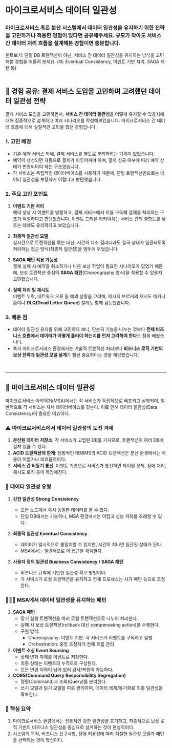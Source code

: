 # 마이크로서비스 데이터 일관성

### 마이크로서비스 혹은 분산 시스템에서 데이터 일관성을 유지하기 위한 전략을 고민하거나 적용한 경험이 있다면 공유해주세요. 규모가 작아도 서비스 간 데이터 처리 흐름을 설계해본 경험이면 충분합니다.
힌트보기: 단일 DB 트랜잭션이 아닌, 서비스 간 데이터 일관성을 유지하는 방식을 고민해본 경험을 떠올려 보세요. (예: Eventual Consistency, 이벤트 기반 처리, SAGA 패턴 등)
<br/> <br/> 

## 🎯 경험 공유: 결제 서비스 도입을 고민하며 고려했던 데이터 일관성 전략

결제 서비스 도입을 고민하면서, **서비스 간 데이터 일관성**을 어떻게 유지할 수 있을지에 대해 집중적으로 설계하고 여러 시나리오를 작성해보았습니다. 마이크로서비스 간 데이터 흐름에 대해 실질적인 고민을 했던 경험입니다.

### 1. 고민 배경
- 기존 예약 서비스 외에, 결제 서비스를 별도로 분리하려는 기획이 있었습니다.
- 예약이 생성되면 자동으로 결제가 이루어져야 하며, 결제 성공 여부에 따라 예약 상태가 변경되어야 하는 구조였습니다.
- 각 서비스는 독립적인 데이터베이스를 사용하기 때문에, 단일 트랜잭션만으로는 데이터 일관성을 보장하기 어렵다고 판단했습니다.

### 2. 주요 고민 포인트
1. **이벤트 기반 처리**  
   예약 생성 시 이벤트를 발행하고, 결제 서비스에서 이를 구독해 결제를 처리하는 구조가 적절하다고 판단했습니다. 이벤트 드리븐 아키텍처는 서비스 간의 결합도를 낮추는 데에도 유리하다고 보았습니다.

2. **최종적 일관성 모델**  
   실시간으로 트랜잭션을 묶는 대신, 시간이 다소 걸리더라도 결국 상태가 일관되도록 처리하는 접근 방식(최종적 일관성)을 염두에 두었습니다.

3. **SAGA 패턴 적용 가능성**  
   결제 실패 시 예약을 취소하거나 다른 보상 작업이 필요한 시나리오가 있었기 때문에, 보상 트랜잭션 중심의 **SAGA 패턴**(Choreography 방식)을 적용할 수 있을지 고민했습니다.

4. **실패 처리 및 재시도**  
   이벤트 누락, 네트워크 오류 등 예외 상황을 고려해, 메시지 브로커의 재시도 메커니즘이나 **DLQ(Dead Letter Queue)** 설계도 함께 검토했습니다.

### 3. 배운 점
- 데이터 일관성 유지를 위해 고민하다 보니, 단순히 기능을 나누는 것보다 **전체 비즈니스 흐름에서 데이터가 어떻게 흘러야 하는지를 먼저 고려해야 한다**는 점을 배웠습니다.
- 특히 마이크로서비스 환경에서는 기술적 트랜잭션 처리보다 **비즈니스 로직 기반의 보상 전략과 일관성 모델 설계**가 훨씬 중요하다는 것을 체감했습니다.
<br/>

---

## 🌱 마이크로서비스 데이터 일관성

마이크로서비스 아키텍처(MSA)에서는 각 서비스가 독립적으로 배포되고 실행되며, 일반적으로 각 서비스는 자체 데이터베이스를 갖는다. 이로 인해 데이터 일관성(Data Consistency)이 중요한 이슈이다.

### ⚠️ 마이크로서비스에서 데이터 일관성의 도전 과제
1. **분산된 데이터 저장소**: 각 서비스가 고립된 DB를 가지므로, 트랜잭션이 여러 DB에 걸쳐 있을 수 있다.
2. **ACID 트랜잭션의 한계**: 전통적인 RDBMS의 ACID 트랜잭션은 분산 환경에서는 적용이 어렵거나 비효율적이다.
3. **서비스 간 비동기 통신**: 이벤트 기반으로 서비스가 통신하면 타이밍 문제, 장애 처리, 재시도 로직 등이 복잡해진다.

### 🥕 데이터 일관성 유형
1. **강한 일관성 Strong Consistency**
    - 모든 노드에서 즉시 동일한 데이터를 볼 수 있다.
    - 단일 DB에서는 가능하나, MSA 환경에서는 어렵고 성능 저하를 초래할 수 있다.

2. **최종적 일관성 Eventual Consistency**
    - 데이터가 일시적으로 불일치할 수 있지만, 시간이 지나면 일관된 상태가 된다.
    - MSA에서는 일반적으로 이 접근을 채택한다.

3. **사용자 정의 일관성 Business Consistency / SAGA 패턴**
    - 비즈니스 규칙에 기반한 일관성 확보 방법이다.
    - 각 서비스가 로컬 트랜잭션을 유지하고 전체 프로세스는 사가 패턴 등으로 조정한다.

### 🧑🏻‍🌾 MSA에서 데이터 일관성을 유지하는 패턴
1. **SAGA 패턴**
    - 장기 실행 트랜잭션을 여러 로컬 트랜잭션으로 나누어 처리한다.
    - 실패 시 보상 트랜잭션(rollback 대신 compensating action)을 수행한다.
    - 구현 방식:
      - Choreography: 이벤트 기반. 각 서비스가 이벤트를 구독하고 실행
      - Orchestration: 중앙 조정자가 전체 흐름 관리
2. **이벤트 소싱 Event Sourcing**
    - 상태 변화 자체를 이벤트로 저장한다.
    - 최종 상태는 이벤트의 누적으로 구성된다.
    - 모든 변경 이력이 남아 있어 감사/복원이 가능하다.
3. **CQRS(Command Query Responsibility Segregation)**
    - 명령(Command)과 조회(Query)를 분리한다.
    - 쓰기 모델과 읽기 모델을 따로 관리하며, 데이터 복제/동기화로 최종 일관성을 확보한다.
  
### 👀 핵심 요약
1. 마이크로서비스 환경에서는 전통적인 강한 일관성을 포기하고, 최종적으로 보상 로직 기반의 비즈니스 일관성을 중심으로 설계하는 것이 현실적이다.
2. 시스템의 목적, 비즈니스 요구사항, 장애 허용성에 따라 적절한 일관성 모델과 패턴을 선택하는 것이 핵심이다.
